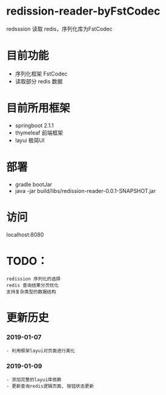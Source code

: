 # redission-reader-byFstCodec
redsssion 读取 redis，序列化库为FstCodec

# 目前功能
  - 序列化框架 FstCodec 
  - 读取部分 redis 数据
  

# 目前所用框架
  - springboot 2.1.1 
  - thymeleaf 前端框架
  - layui 极简UI

# 部署
 - gradle bootJar
 - java -jar build/libs/redission-reader-0.0.1-SNAPSHOT.jar

# 访问 
  localhost:8080 
  

# TODO：
    redission 序列化的选择
    redis 查询结果分页优化
    支持复杂类型的数据结构
# 更新历史
### 2019-01-07
    - 利用框架layui对页面进行美化
### 2019-01-09
    - 添加完整的layui库依赖
    - 更新查询redis逻辑页面, 按钮状态更新